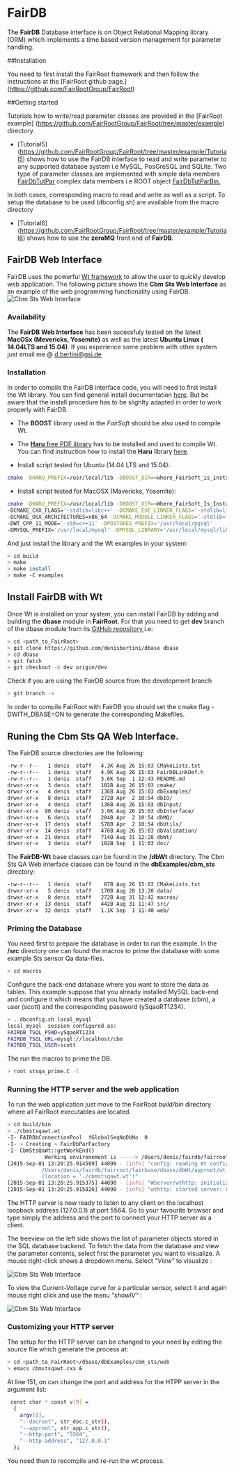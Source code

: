 FairDB
========

The **FairDB** Database interface is on Object Relational Mapping library 
(ORM) which implements a time based version management for parameter handling.


##Installation

You need to first install the FairRoot framework and then follow the 
instructions at the 
[FairRoot github page.] (https://github.com/FairRootGroup/FairRoot)

##Getting started

Tutorials how to write/read parameter classes are provided in the
[FairRoot example] (https://github.com/FairRootGroup/FairRoot/tree/master/example) 
directory. 

* [Tutorial5] (https://github.com/FairRootGroup/FairRoot/tree/master/example/Tutorial5)
shows how to use the FairDB interface to read and write parameter to any supported
database system i.e MySQL, PosGreSQL and SQLite.
Two type of parameter classes are implemented with
simple data members [FairDbTutPar](https://github.com/FairRootGroup/FairRoot/blob/master/example/Tutorial5/src/FairDbTutPar.h) 
complex data members i.e ROOT object [FairDbTutParBin.](https://github.com/FairRootGroup/FairRoot/blob/master/example/Tutorial5/src/FairDbTutParBin.h)

In both cases, corresponding macro to read and write as well as a script. To setup the database to be used (dbconfig.sh) are available from the macro directory 

* [Tutorial6] (https://github.com/FairRootGroup/FairRoot/tree/master/example/Tutorial6)
  shows how to use the **zeroMQ** front end of **FairDB**.

## FairDB Web Interface
FairDB uses the powerful [Wt framework](htpp://www.webtoolkit.eu/wt) to allow the user to
quickly develop web application.
The following picture  shows the **Cbm Sts Web Interface** as  an example of the web programming functionality using FairDB.  
![Cbm Sts Web Interface](/doc/stsqaweb.png)

### Availability
The **FairDB Web Interface** has been sucessfuly tested on the latest **MacOSx (Mevericks, Yosemite)** as well as the latest **Ubuntu Linux ( 14.04LTS and 15.04)**.
If you experience some problem with other system just email me @ <d.bertini@gsi.de>   

### Installation
In order to compile the FairDB interface code, you will need to first install the Wt library.
You can find general install documentation [here](http://http://redmine.emweb.be/projects/1/wiki/Installing_Wt_on_Ubuntu).
But be aware that the install procedure has to be slighlty adapted in order to work properly with 
FairDB.

* The **BOOST** library used in the *FairSoft* should be also used to compile Wt.
* The [**Haru** free PDF library](http:://libharu.org) has to be installed and used to compile Wt. You can
find instruction how to install the **Haru** library [here](http:://libharu.org).



* Install script tested for Ubuntu (14.04 LTS and 15.04):
```bash
cmake -DHARU_PREFIX=/usr/local/lib -DBOOST_DIR=<where_FairSoft_is_installed> <path_to_Wt_source> 
```

* Install script tested for MacOSX (Mavericks, Yosemite):
```bash
cmake -DHARU_PREFIX=/usr/local/lib -DBOOST_DIR=<Where_FairSoft_Is_Installed>
-DCMAKE_CXX_FLAGS='-stdlib=libc++' -DCMAKE_EXE_LINKER_FLAGS='-stdlib=libc++' 
-DCMAKE_OSX_ARCHITECTURES=x86_64 -DCMAKE_MODULE_LINKER_FLAGS='-stdlib=libc++' 
-DWT_CPP_11_MODE='-std=c++11' -DPOSTGRES_PREFIX='/usr/local/pgsql' 
-DMYSQL_PREFIX='/usr/local/mysql' -DMYSQL_LIBRARY='/usr/local/mysql/lib' <path_to_wt_source> 
```

And just install the library and the Wt examples in your system:

```bash
> cd build
> make 
> make install
> make -C examples
```

## Install FairDB with Wt
Once Wt is installed on your system, you can install FairDB by adding and building 
the **dbase** module in **FairRoot**.
For that you need to get **dev** branch of the dbase module from its 
[GitHub repository ](https://github.com/denisbertini/dbase) i.e:
		  
```bash
> cd <path_to_FairRoot>
> git clone https://github.com/denisbertini/dbase dbase
> cd dbase
> git fetch
> git checkout -b dev origin/dev
```

Check if you are using the FairDB source from the
development branch

```bash
> git branch -a
```

In order to compile FairRoot with FairDB you should set the cmake flag 
-DWITH_DBASE=ON to generate the corresponding Makefiles.
 

## Runing the Cbm Sts QA Web Interface.

The FairDB source directories are the following:

```bash
-rw-r--r--   1 denis  staff   4.3K Aug 26 15:03 CMakeLists.txt
-rw-r--r--   1 denis  staff   4.9K Aug 26 15:03 FairDBLinkDef.h
-rw-r--r--   1 denis  staff   3.6K Sep  1 12:43 README.md
drwxr-xr-x   3 denis  staff   102B Aug 26 15:03 cmake/
drwxr-xr-x   4 denis  staff   136B Aug 26 15:03 dbExamples/
drwxr-xr-x   8 denis  staff   272B Apr  2 10:54 dbIO/
drwxr-xr-x   4 denis  staff   136B Aug 26 15:03 dbInput/
drwxr-xr-x  90 denis  staff   3.0K Aug 26 15:03 dbInterface/
drwxr-xr-x   6 denis  staff   204B Apr  2 10:54 dbMQ/
drwxr-xr-x  17 denis  staff   578B Apr  2 10:54 dbUtils/
drwxr-xr-x  14 denis  staff   476B Aug 26 15:03 dbValidation/
drwxr-xr-x  21 denis  staff   714B Aug 31 12:28 dbWt/
drwxr-xr-x   3 denis  staff   102B Sep  1 11:03 doc/
```

The **FairDB-Wt** base classes  can be found in the **/dbWt** directory.
The Cbm Sts QA Web interface classes can be found in the **dbExamples/cbm_sts** directory: 

```bash
-rw-r--r--   1 denis  staff    87B Aug 26 15:03 CMakeLists.txt
drwxr-xr-x   5 denis  staff   170B Aug 28 13:20 data/
drwxr-xr-x   8 denis  staff   272B Aug 31 12:42 macros/
drwxr-xr-x  13 denis  staff   442B Aug 31 11:47 src/
drwxr-xr-x  32 denis  staff   1.1K Sep  1 11:40 web/
```

### Priming the Database
You need first to prepare the database in order to run the example.
In the **/src** directory one can found the macros to prime the database with some example
Sts sensor Qa data-files.
```bash
> cd macros
``` 
Configure the back-end database where you want to store the data as tables. This example
suppose that you  already installed MySQL back-end and configure it which means that
you have created a database (cbm),  a user (scott) and the corresponding password (ySqaoRT1234).

```bash
> . dbconfig.sh local_mysql
local_mysql  session configured as:
FAIRDB_TSQL_PSWD=ySqaoRT1234
FAIRDB_TSQL_URL=mysql://localhost/cbm
FAIRDB_TSQL_USER=scott
``` 
The run the  macros to prime the DB.
```bash
> root stsqa_prime.C -l 
 ``` 

### Running the HTTP server and the web application
To run the web application just move to the FairRoot *build/bin* directory where all FairRoot 
executables are located. 

```bash
> cd build/bin
> ./cbmstsqawt.wt
-I- FAIRDbConnectionPool  fGlobalSeqNoDbNo  0
-I- ~ Creating ~ FairDbParFactory
-I- CbmStsQaWt::getWorkEnd()  
            Working environement is -----> /Users/denis/fairdb/fairroot/fairbase/
[2015-Sep-01 13:20:25.914509] 44090 - [info] "config: reading Wt config file: 
           /Users/denis/fairdb/fairroot/fairbase/dbase/dbWt/approot/wt_config.xml 
           (location = './cbmstsqawt.wt')"
[2015-Sep-01 13:20:25.915375] 44090 - [info] "WServer/wthttp: initializing built-in wthttpd"
[2015-Sep-01 13:20:25.915826] 44090 - [info] "wthttp: started server: http://127.0.0.1:5564" 
 ``` 
The HTTP server is now ready to listen to any client on the localhost loopback address 
(127.0.0.1) at port 5564. 
Go to your favourite browser and type simply the address and the port to connect 
your HTTP server as a client. 

The treeview on the left side shows the list of parameter objects stored
in the SQL database backend. To fetch the data from the database and view the parameter 
contents, select first the parameter you want to visualize. A mouse right-click shows a dropdown
menu. Select *"View"* to visualize :

![Cbm Sts Web Interface](/doc/cbmstsqa_init.png)

To view the Current-Voltage curve for a particular sensor, select it and again mouse right click
and use the menu *"showIV"* :

![Cbm Sts Web Interface](/doc/cbmstsqa_view.png)


### Customizing your HTTP server

The setup for the HTTP server can be changed to your need 
by editing the source file which generate the process at:

```bash
> cd <path_to_FairRoot>/dbase/dbExamples/cbm_sts/web
> emacs cbmstsqawt.cxx & 
 ``` 
At line 151, on can change the port and address for the HTPP server in the argument
list:

```bash
 const char * const v[9] =
  {
    argv[0],
	"--docroot", str_doc.c_str(),
	"--approot", str_app.c_str(),
    "--http-port", "5564",
    "--http-address", "127.0.0.1"
  };
 ``` 
You need then to recompile and re-run the wt process.






 












